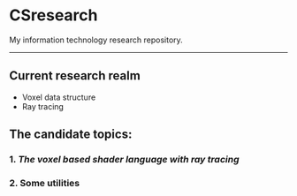 # CSresearch
My information technology research repository.
****
## Current research realm
* Voxel data structure
* Ray tracing

## The candidate topics:

### 1. *The voxel based shader language with ray tracing*
### 2. Some utilities 